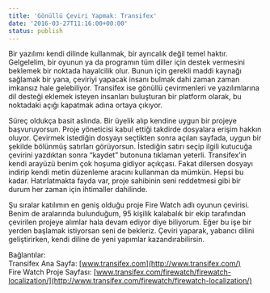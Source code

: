 ```yaml
---
title: 'Gönüllü Çeviri Yapmak: Transifex'
date: '2016-03-27T11:16:00+00:00'
status: publish
---
```

Bir yazılımı kendi dilinde kullanmak, bir ayrıcalık değil temel haktır. Gelgelelim, bir oyunun ya da programın tüm diller için destek vermesini beklemek bir noktada hayalcilik olur. Bunun için gerekli maddi kaynağı sağlamak bir yana, çeviriyi yapacak insanı bulmak dahi zaman zaman imkansız hale gelebiliyor. Transifex ise gönüllü çevirmenleri ve yazılımlarına dil desteği eklemek isteyen insanları buluşturan bir platform olarak, bu noktadaki açığı kapatmak adına ortaya çıkıyor.

Süreç oldukça basit aslında. Bir üyelik alıp kendine uygun bir projeye başvuruyorsun. Proje yöneticisi kabul ettiği takdirde dosyalara erişim hakkın oluyor. Çevirmek istediğin dosyayı seçtikten sonra açılan sayfada, uygun bir şekilde bölünmüş satırları görüyorsun. İstediğin satırı seçip ilgili kutucuğa çevirini yazdıktan sonra “kaydet” butonuna tıklaman yeterli. Transifex’in kendi arayüzü benim çok hoşuma gidiyor açıkçası. Fakat dilersen dosyayı indirip kendi metin düzenleme aracını kullanman da mümkün. Hepsi bu kadar. Hatırlatmakta fayda var, proje sahibinin seni reddetmesi gibi bir durum her zaman için ihtimaller dahilinde.

Şu sıralar katılımın en geniş olduğu proje Fire Watch adlı oyunun çevirisi. Benim de aralarında bulunduğum, 95 kişilik kalabalık bir ekip tarafından çevirilen projeye alımlar hala devam ediyor diye biliyorum. Eğer bu işe bir yerden başlamak istiyorsan seni de bekleriz. Çeviri yaparak, yabancı dilini geliştirirken, kendi diline de yeni yapımlar kazandırabilirsin.

Bağlantılar:  
Transifex Ana Sayfa: [www.transifex.com](http://www.transifex.com/)  
Fire Watch Proje Sayfası: [www.transifex.com/firewatch/firewatch-localization/](http://www.transifex.com/firewatch/firewatch-localization/)